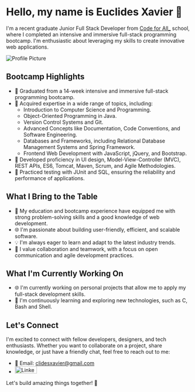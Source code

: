# Hello, my name is  Euclides Xavier 👋

I'm a recent graduate Junior Full Stack Developer from [Code for All_](https://codeforall.com/) school, where I completed an intensive and immersive full-stack programming bootcamp. I'm enthusiastic about leveraging my skills to create innovative web applications.

![Profile Picture](https://media2.giphy.com/media/qgQUggAC3Pfv687qPC/giphy.gif)



## Bootcamp Highlights

- 🚀 Graduated from a 14-week intensive and immersive full-stack programming bootcamp.
- 🔧 Acquired expertise in a wide range of topics, including:
  - Introduction to Computer Science and Programming.
  - Object-Oriented Programming in Java.
  - Version Control Systems and Git.
  - Advanced Concepts like Documentation, Code Conventions, and Software Engineering.
  - Databases and Frameworks, including Relational Database Management Systems and Spring Framework.
  - Frontend Web Development with JavaScript, jQuery, and Bootstrap.
- 💼 Developed proficiency in UI design, Model-View-Controller (MVC), REST APIs, ES6, Tomcat, Maven, Scrum, and Agile Methodologies.
- 🧪 Practiced testing with JUnit and SQL, ensuring the reliability and performance of applications.

## What I Bring to the Table

- 🌟 My education and bootcamp experience have equipped me with strong problem-solving skills and a good knowledge of web development.
- 🌐 I'm passionate about building user-friendly, efficient, and scalable software.
- 💡 I'm always eager to learn and adapt to the latest industry trends.
- 🤝 I value collaboration and teamwork, with a focus on open communication and agile development practices.

## What I'm Currently Working On

- 🌐 I'm currently working on personal projects that allow me to apply my full-stack development skills.
- 📖 I'm continuously learning and exploring new technologies, such as C, Bash and Shell.

## Let's Connect

I'm excited to connect with fellow developers, designers, and tech enthusiasts. Whether you want to collaborate on a project, share knowledge, or just have a friendly chat, feel free to reach out to me:

- 📧 Email: clidesxavier@gmail.com  
- <a href="https://www.linkedin.com/in/euclidesxavier/" target="_blank">
  <img src="https://upload.wikimedia.org/wikipedia/commons/thumb/0/01/LinkedIn_Logo.svg/1280px-LinkedIn_Logo.svg.png" alt="LinkedIn Profile" width="60" height="20">
</a>

Let's build amazing things together! 🚀
